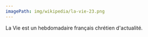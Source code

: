 ```yaml
---
imagePath: img/wikipedia/la-vie-23.png
---
```


La Vie est un hebdomadaire français chrétien d'actualité.

